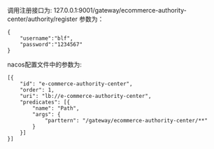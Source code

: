 调用注册接口为:
127.0.0.1:9001/gateway/ecommerce-authority-center/authority/register
参数为：
```aidl
{
	"username":"blf",
	"password":"1234567"
}
```
nacos配置文件中的参数为:
```aidl
[{
	"id": "e-commerce-authority-center",
	"order": 1,
	"uri": "lb://e-commerce-authority-center",
	"predicates": [{
		"name": "Path",
		"args": {
			"parttern": "/gateway/ecommerce-authority-center/**"
		}
	}]
}]
```
